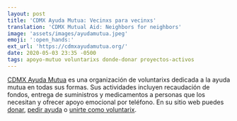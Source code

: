 ```yaml
---
layout: post
title: 'CDMX Ayuda Mutua: Vecinxs para vecinxs'
translation: 'CDMX Mutual Aid: Neighbors for neighbors'
image: 'assets/images/ayudamutua.jpeg'
emoji: ':open_hands:'
ext_url: 'https://cdmxayudamutua.org/'
date: 2020-05-03 23:35 -0500
tags: apoyo-mutuo voluntarixs donde-donar proyectos-activos
---
```


[CDMX Ayuda Mutua]({{page.ext_url}}) es una organización de voluntarixs dedicada a la ayuda mutua en todas sus formas. Sus actividades incluyen recaudación de fondos, entrega de suministros y medicamentos a personas que los necesitan y ofrecer apoyo emocional por teléfono. En su sitio web puedes [donar](https://cdmxayudamutua.org/es/donar), [pedir ayuda](https://cdmxayudamutua.org/es/solicitar-de-ayuda) o [unirte como voluntarix](https://cdmxayudamutua.org/es/voluntarios).